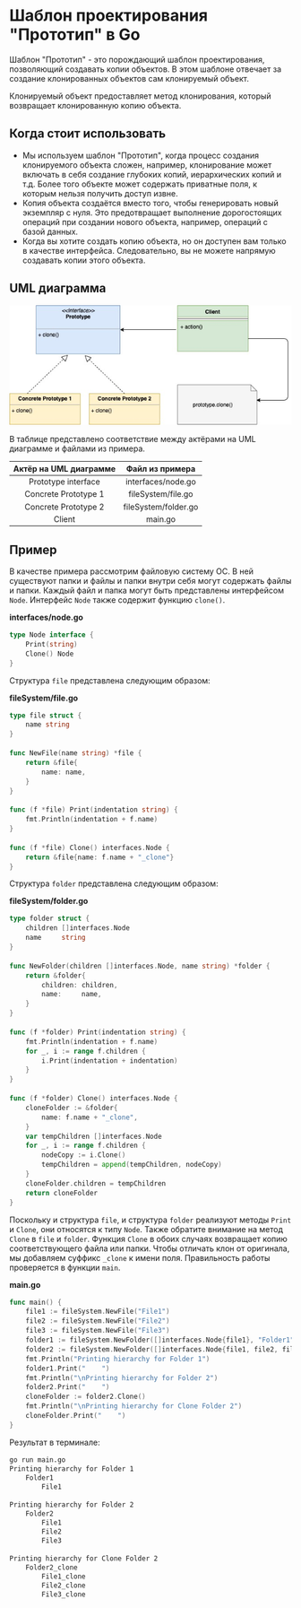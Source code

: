 # Шаблон проектирования "Прототип" в Go

Шаблон "Прототип" - это порождающий шаблон проектирования, позволяющий создавать
копии объектов. В этом шаблоне отвечает за создание клонированных объектов
сам клонируемый объект.

Клонируемый объект предоставляет метод клонирования, который возвращает 
клонированную копию объекта.

## Когда стоит использовать

* Мы используем шаблон "Прототип", когда процесс создания клонируемого объекта
  сложен, например, клонирование может включать в себя создание глубоких копий, 
  иерархических копий и т.д. Более того объекте может содержать приватные поля,
  к которым нельзя получить доступ извне.
* Копия объекта создаётся вместо того, чтобы генерировать новый экземпляр с нуля. 
  Это предотвращает выполнение дорогостоящих операций при создании нового объекта,
  например, операций с базой данных.
* Когда вы хотите создать копию объекта, но он доступен вам только в качестве 
  интерфейса. Следовательно, вы не можете напрямую создавать копии этого объекта.
  
## UML диаграмма

![UML](images/image1.jpg)

В таблице представлено соответствие между актёрами на UML диаграмме и файлами
из примера.

|  Актёр на UML диаграмме  | Файл из примера |
|:--------:|:-------:|
|  Prototype interface  |   interfaces/node.go  |
|  Concrete Prototype 1   |   fileSystem/file.go  |
| Concrete Prototype 2 | fileSystem/folder.go |
| Client   | main.go |

## Пример

В качестве примера рассмотрим файловую систему ОС. В ней существуют папки и 
файлы и папки внутри себя могут содержать файлы и папки. Каждый файл и папка
могут быть представлены интерфейсом `Node`. Интерфейс `Node` также содержит 
функцию `clone()`.

**interfaces/node.go**

```go
type Node interface {
    Print(string)
    Clone() Node
}
```

Структура `file` представлена следующим образом:

**fileSystem/file.go**

```go
type file struct {
    name string
}

func NewFile(name string) *file {
    return &file{
        name: name,
    }
}

func (f *file) Print(indentation string) {
    fmt.Println(indentation + f.name)
}

func (f *file) Clone() interfaces.Node {
    return &file{name: f.name + "_clone"}
}
```

Структура `folder` представлена следующим образом:

**fileSystem/folder.go**

```go
type folder struct {
    children []interfaces.Node
    name     string
}

func NewFolder(children []interfaces.Node, name string) *folder {
    return &folder{
        children: children,
        name:     name,
    }
}

func (f *folder) Print(indentation string) {
    fmt.Println(indentation + f.name)
    for _, i := range f.children {
        i.Print(indentation + indentation)
    }
}

func (f *folder) Clone() interfaces.Node {
    cloneFolder := &folder{
        name: f.name + "_clone",
    }
    var tempChildren []interfaces.Node
    for _, i := range f.children {
        nodeCopy := i.Clone()
        tempChildren = append(tempChildren, nodeCopy)
    }
    cloneFolder.children = tempChildren
    return cloneFolder
}
```

Поскольку и структура `file`, и структура `folder` реализуют методы `Print` 
и `Clone`, они относятся к типу `Node`. Также обратите внимание на метод
`Clone` в `file` и `folder`. Функция `Clone` в обоих случаях возвращает 
копию соответствующего файла или папки. Чтобы отличать клон от оригинала, мы
добавляем суффикс `_clone` к имени поля. Правильность работы проверяется в функции
`main`.

**main.go**

```go
func main() {
    file1 := fileSystem.NewFile("File1")
    file2 := fileSystem.NewFile("File2")
    file3 := fileSystem.NewFile("File3")
    folder1 := fileSystem.NewFolder([]interfaces.Node{file1}, "Folder1")
    folder2 := fileSystem.NewFolder([]interfaces.Node{file1, file2, file3}, "Folder2")
    fmt.Println("Printing hierarchy for Folder 1")
    folder1.Print("    ")
    fmt.Println("\nPrinting hierarchy for Folder 2")
    folder2.Print("    ")
    cloneFolder := folder2.Clone()
    fmt.Println("\nPrinting hierarchy for Clone Folder 2")
    cloneFolder.Print("    ")
}
```

Результат в терминале:

```shell
go run main.go
Printing hierarchy for Folder 1
    Folder1
        File1

Printing hierarchy for Folder 2
    Folder2
        File1
        File2
        File3

Printing hierarchy for Clone Folder 2
    Folder2_clone
        File1_clone
        File2_clone
        File3_clone
```